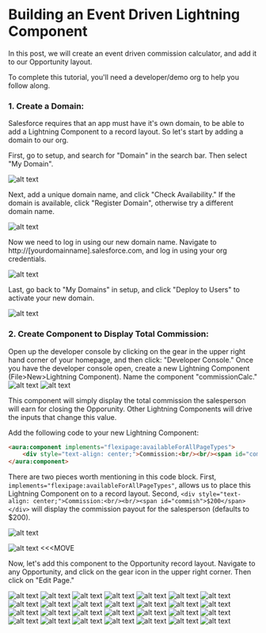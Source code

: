 # Building an Event Driven Lightning Component

In this post, we will create an event driven commission calculator, and add it to our Opportunity layout.

To complete this tutorial, you'll need a developer/demo org to help you follow along.

### 1. Create a Domain:

Salesforce requires that an app must have it's own domain, to be able to add a Lightning Component to a record layout. So let's start by adding a domain to our org.

First, go to setup, and search for "Domain" in the search bar. Then select "My Domain".

![alt text](https://s3-us-west-2.amazonaws.com/salesforcejeff/component2/1.png)

Next, add a unique domain name, and click "Check Availability." If the domain is available, click "Register Domain", otherwise try a different domain name.

![alt text](https://s3-us-west-2.amazonaws.com/salesforcejeff/component2/2.png)

Now we need to log in using our new domain name. Navigate to http://[yourdomainname].salesforce.com, and log in using your org credentials.

![alt text](https://s3-us-west-2.amazonaws.com/salesforcejeff/component2/3.png)

Last, go back to "My Domains" in setup, and click "Deploy to Users" to activate your new domain.

![alt text](https://s3-us-west-2.amazonaws.com/salesforcejeff/component2/4.png)

### 2. Create Component to Display Total Commission:

Open up the developer console by clicking on the gear in the upper right hand corner of your homepage, and then click: "Developer Console." Once you have the developer console open, create a new Lightning Component (File>New>Lightning Component). Name the component "commissionCalc."
![alt text](https://s3-us-west-2.amazonaws.com/salesforcejeff/component2/5.png)
![alt text](https://s3-us-west-2.amazonaws.com/salesforcejeff/component2/6.0.png)

This component will simply display the total commission the salesperson will earn for closing the Opporunity. Other Lightning Components will drive the inputs that change this value.

Add the following code to your new Lightning Component:

```html
<aura:component implements="flexipage:availableForAllPageTypes">
	<div style="text-align: center;">Commission:<br/><br/><span id="commish">$500</span></div>
</aura:component>
```
There are two pieces worth mentioning in this code block. First, ``` implements="flexipage:availableForAllPageTypes" ```, allows us to place this Lightning Component on to a record layout. Second, ``` <div style="text-align: center;">Commission:<br/><br/><span id="commish">$200</span></div> ``` will display the commission payout for the salesperson (defaults to $200).

![alt text](https://s3-us-west-2.amazonaws.com/salesforcejeff/component2/6.2.2.png)


![alt text](https://s3-us-west-2.amazonaws.com/salesforcejeff/component2/6.2.png) <<<MOVE

Now, let's add this component to the Opportunity record layout. Navigate to any Opportunity, and click on the gear icon in the upper right corner. Then click on "Edit Page."

![alt text](https://s3-us-west-2.amazonaws.com/salesforcejeff/component2/7.png)
![alt text](https://s3-us-west-2.amazonaws.com/salesforcejeff/component2/8.png)
![alt text](https://s3-us-west-2.amazonaws.com/salesforcejeff/component2/9.png)
![alt text](https://s3-us-west-2.amazonaws.com/salesforcejeff/component2/10.png)
![alt text](https://s3-us-west-2.amazonaws.com/salesforcejeff/component2/11.png)
![alt text](https://s3-us-west-2.amazonaws.com/salesforcejeff/component2/12.png)
![alt text](https://s3-us-west-2.amazonaws.com/salesforcejeff/component2/13.png)
![alt text](https://s3-us-west-2.amazonaws.com/salesforcejeff/component2/14.png)
![alt text](https://s3-us-west-2.amazonaws.com/salesforcejeff/component2/15.png)
![alt text](https://s3-us-west-2.amazonaws.com/salesforcejeff/component2/16.png)
![alt text](https://s3-us-west-2.amazonaws.com/salesforcejeff/component2/17.png)
![alt text](https://s3-us-west-2.amazonaws.com/salesforcejeff/component2/18.png)
![alt text](https://s3-us-west-2.amazonaws.com/salesforcejeff/component2/19.png)
![alt text](https://s3-us-west-2.amazonaws.com/salesforcejeff/component2/20.png)
![alt text](https://s3-us-west-2.amazonaws.com/salesforcejeff/component2/21.png)
![alt text](https://s3-us-west-2.amazonaws.com/salesforcejeff/component2/22.png)
![alt text](https://s3-us-west-2.amazonaws.com/salesforcejeff/component2/23.png)
![alt text](https://s3-us-west-2.amazonaws.com/salesforcejeff/component2/24.png)
![alt text](https://s3-us-west-2.amazonaws.com/salesforcejeff/component2/25.png)
![alt text](https://s3-us-west-2.amazonaws.com/salesforcejeff/component2/26.png)
![alt text](https://s3-us-west-2.amazonaws.com/salesforcejeff/component2/27.png)
![alt text](https://s3-us-west-2.amazonaws.com/salesforcejeff/component2/28.png)
![alt text](https://s3-us-west-2.amazonaws.com/salesforcejeff/component2/29.png)
![alt text](https://s3-us-west-2.amazonaws.com/salesforcejeff/component2/30.png)
![alt text](https://s3-us-west-2.amazonaws.com/salesforcejeff/component2/31.png)
![alt text](https://s3-us-west-2.amazonaws.com/salesforcejeff/component2/32.png)
![alt text](https://s3-us-west-2.amazonaws.com/salesforcejeff/component2/33.png)
![alt text](https://s3-us-west-2.amazonaws.com/salesforcejeff/component2/33.png)
